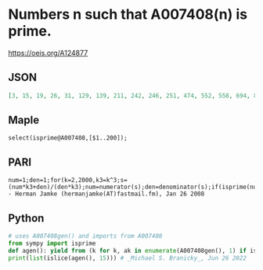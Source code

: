 # Numbers n such that A007408\(n\) is prime\.
https://oeis.org/A124877
## JSON
```JSON
[3, 15, 19, 26, 31, 129, 139, 211, 242, 246, 251, 474, 552, 558, 694, 801, 1001, 1123, 1313, 1687, 4168, 4484, 5611, 6869]
```
## Maple
```Maple
select(isprime@A007408,[$1..200]);
```
## PARI
```PARI
num=1;den=1;for(k=2,2000,k3=k^3;s=(num*k3+den)/(den*k3);num=numerator(s);den=denominator(s);if(isprime(num),print1(k","))) - Herman Jamke (hermanjamke(AT)fastmail.fm), Jan 26 2008
```
## Python
```Python
# uses A007408gen() and imports from A007408
from sympy import isprime
def agen(): yield from (k for k, ak in enumerate(A007408gen(), 1) if isprime(ak))
print(list(islice(agen(), 15))) # _Michael S. Branicky_, Jun 26 2022
```
